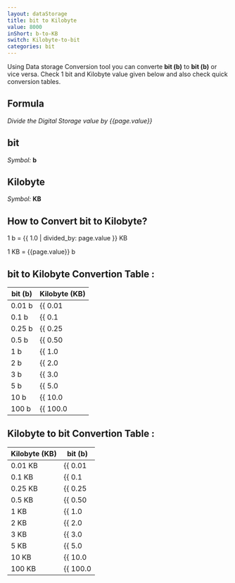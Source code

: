 ```yaml
---
layout: dataStorage
title: bit to Kilobyte
value: 8000
inShort: b-to-KB
switch: Kilobyte-to-bit
categories: bit
---
```


Using Data storage Conversion tool you can converte **bit (b)** to **bit (b)** or vice versa. Check 1 bit and Kilobyte value given below and also check quick conversion tables.

## Formula
*Divide the Digital Storage value by {{page.value}}*

## bit
*Symbol:* **b**

## Kilobyte
*Symbol:* **KB**

## How to Convert bit to Kilobyte?

1 b = {{ 1.0 | divided_by: page.value }} KB

1 KB = {{page.value}} b


## bit to Kilobyte Convertion Table :

| bit (b) | Kilobyte (KB) |
| ---- | ---- |
| 0.01 b | {{ 0.01 | divided_by: page.value | round: 12 }} KB |
| 0.1 b | {{ 0.1 | divided_by: page.value | round: 12 }} KB |
| 0.25 b | {{ 0.25 | divided_by: page.value | round: 12 }} KB |
| 0.5 b | {{ 0.50 | divided_by: page.value | round: 12 }} KB |
| 1 b | {{ 1.0 | divided_by: page.value | round: 12 }} KB |
| 2 b | {{ 2.0 | divided_by: page.value | round: 12 }} KB |
| 3 b | {{ 3.0 | divided_by: page.value | round: 12 }} KB |
| 5 b | {{ 5.0 | divided_by: page.value | round: 12 }} KB |
| 10 b | {{ 10.0 | divided_by: page.value | round: 12 }} KB |
| 100 b | {{ 100.0 | divided_by: page.value | round: 12 }} KB |

## Kilobyte to bit Convertion Table :

| Kilobyte (KB) | bit (b) |
| ---- | ---- |
| 0.01 KB | {{ 0.01 | times: page.value | round: 12 }} b |
| 0.1 KB | {{ 0.1 | times: page.value | round: 12 }} b |
| 0.25 KB | {{ 0.25 | times: page.value | round: 12 }} b |
| 0.5 KB | {{ 0.50 | times: page.value | round: 12 }} b |
| 1 KB | {{ 1.0 | times: page.value | round: 12 }} b |
| 2 KB | {{ 2.0 | times: page.value | round: 12 }} b |
| 3 KB | {{ 3.0 | times: page.value | round: 12 }} b |
| 5 KB | {{ 5.0 | times: page.value | round: 12 }} b |
| 10 KB | {{ 10.0 | times: page.value | round: 12 }} b |
| 100 KB | {{ 100.0 | times: page.value | round: 12 }} b |


<script>
document.getElementById('selectInput')[0].selected = true
document.getElementById('selectOutput')[4].selected = true
</script>
